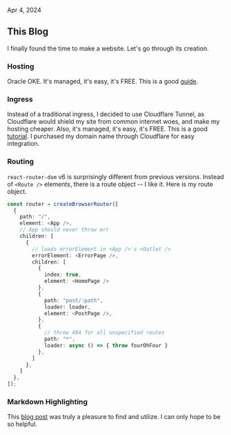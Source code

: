 Apr 4, 2024

## This Blog

I finally found the time to make a website. Let's go through its creation.

### Hosting

Oracle OKE. It's managed, it's easy, it's FREE. This is a good [guide](https://me.mattscott.cloud/kubernetes-on-oracle-cloud-for-free/).

### Ingress

Instead of a traditional ingress, I decided to use Cloudflare Tunnel, as Cloudflare would shield my site from common internet woes, and make my hosting cheaper. Also, it's managed, it's easy, it's FREE. This is a good [tutorial](https://developers.cloudflare.com/cloudflare-one/tutorials/many-cfd-one-tunnel/). I purchased my domain name through Cloudflare for easy integration.

### Routing

`react-router-dom` v6 is surprisingly different from previous versions. Instead of `<Route />` elements, there is a route object -- I like it. Here is my route object.

```ts
const router = createBrowserRouter([
  {
    path: "/",
    element: <App />,
    // App should never throw err
    children: [
      {
        // loads errorElement in <App />'s <Outlet />
        errorElement: <ErrorPage />,
        children: [
          {
            index: true,
            element: <HomePage />
          },
          {
            path: "post/:path",
            loader: loader,
            element: <PostPage />,
          },
          {
            // throw 404 for all unspecified routes
            path: "*",
            loader: async () => { throw fourOhFour }
          },
        ]
      },
    ]
  },
]);
```

### Markdown Highlighting
This [blog post](https://hannadrehman.com/blog/enhancing-your-react-markdown-experience-with-syntax-highlighting) was truly a pleasure to find and utilize. I can only hope to be so helpful.